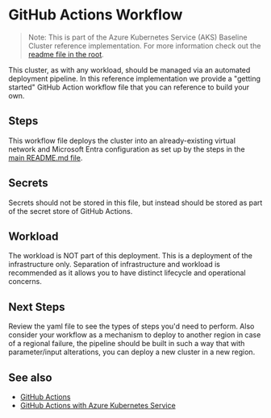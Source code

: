 # GitHub Actions Workflow

> Note: This is part of the Azure Kubernetes Service (AKS) Baseline Cluster reference implementation. For more information check out the [readme file in the root](../README.md).

This cluster, as with any workload, should be managed via an automated deployment pipeline. In this reference implementation we provide a "getting started" GitHub Action workflow file that you can reference to build your own.

## Steps

This workflow file deploys the cluster into an already-existing virtual network and Microsoft Entra configuration as set up by the steps in the [main README.md file](../README.md).

## Secrets

Secrets should not be stored in this file, but instead should be stored as part of the secret store of GitHub Actions.

## Workload

The workload is NOT part of this deployment.  This is a deployment of the infrastructure only.  Separation of infrastructure and workload is recommended as it allows you to have distinct lifecycle and operational concerns.

## Next Steps

Review the yaml file to see the types of steps you'd need to perform. Also consider your workflow as a mechanism to deploy to another region in case of a regional failure, the pipeline should be built in such a way that with parameter/input alterations, you can deploy a new cluster in a new region.

## See also

* [GitHub Actions](https://help.github.com/actions)
* [GitHub Actions with Azure Kubernetes Service](https://learn.microsoft.com/azure/aks/kubernetes-action)